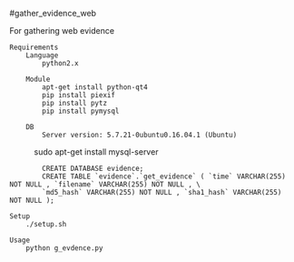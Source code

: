 #gather_evidence_web

For gathering web evidence

    Requirements
        Language
            python2.x
        
        Module
            apt-get install python-qt4
            pip install piexif
            pip install pytz
            pip install pymysql
       
        DB
            Server version: 5.7.21-0ubuntu0.16.04.1 (Ubuntu)
            sudo apt-get install mysql-server
            
            CREATE DATABASE evidence;
            CREATE TABLE `evidence`.`get_evidence` ( `time` VARCHAR(255) NOT NULL , `filename` VARCHAR(255) NOT NULL , \
            `md5_hash` VARCHAR(255) NOT NULL , `sha1_hash` VARCHAR(255) NOT NULL );
            
    Setup
        ./setup.sh

    Usage
        python g_evdence.py

    
